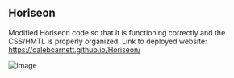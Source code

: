 ## Horiseon
 Modified Horiseon code so that it is functioning correctly and the CSS/HMTL is properly organized.
 Link to deployed website:  https://calebcarnett.github.io/Horiseon/

![image](https://user-images.githubusercontent.com/111102789/196259683-a9408697-0481-4a34-a587-15a31bb261ab.png)
